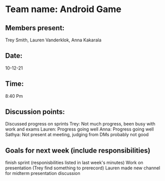# Team name: Android Game

## Members present:
Trey Smith, Lauren Vanderklok, Anna Kakarala
## Date:
10-12-21

## Time:
8:40 Pm

## Discussion points:
Discussed progress on sprints
Trey:  Not much progress, been busy with work and exams
Lauren: Progress going well
Anna:  Progress going well
Sathya:  Not present at meeting, judging from DMs probably not good

## Goals for next week (include responsibilities)
finish sprint (responisbilities listed in last week's minutes)
Work on presentation (Trey find something to prerecord)
Lauren made new channel for midterm presentation discussion
